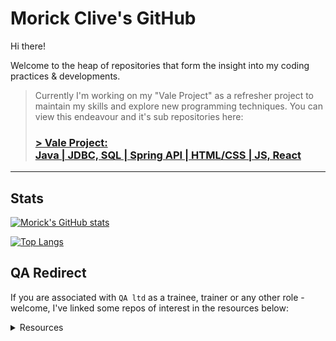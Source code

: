 # Morick Clive's GitHub 

Hi there!

Welcome to the heap of repositories that form the insight into my coding practices & developments.

> Currently I'm working on my "Vale Project" as a refresher project to maintain my skills and explore new programming techniques.
> You can view this endeavour and it's sub repositories here: 
> ### [> Vale Project:</br>Java | JDBC, SQL | Spring API | HTML/CSS | JS, React](https://github.com/MorickClive/Project-Vale#project-vale)

---

## Stats

[![Morick's GitHub stats](https://github-readme-stats.vercel.app/api?username=MorickClive&count_private=true&layout=compact&hide_border=false&theme=darcula&bg_color=00000000)](https://github.com/anuraghazra/github-readme-stats)

[![Top Langs](https://github-readme-stats.vercel.app/api/top-langs/?username=MorickClive&layout=compact&hide_border=false&theme=darcula&bg_color=00000000)](https://github.com/anuraghazra/github-readme-stats)

## QA Redirect

If you are associated with `QA ltd` as a trainee, trainer or any other role - welcome, I've linked some repos of interest in the resources below:
<details>
<summary>Resources</summary>

 ### Repo listings:

|  Git Practice Repositories     | Network Graph link |
| :---  | :--- |
| [Git Feature-Branch Model (Simple)](https://github.com/MorickClive/Vale-Git-Practice) | [Network Graph](https://github.com/MorickClive/Vale-Git-Practice/network) |
| [Git Feature-Branch Model (Active Development)](https://github.com/MorickClive/Vale-Java-Practice)| [Network Graph](https://github.com/MorickClive/Vale-Java-Practice/network) |
 
|  Testing Repositories     | Desc |
| :---  | :--- |
| [Junit Practice - Vending Machine](https://github.com/MorickClive/JunitVendorMachine) | A Java project using Maven; a project</br>that has flaws which are exposed through testing with Junit|


</details>

<!--

```java
public class MorickClive {

  protected String name = "Alan Davies";
  private int age;
  private String location = "Wales, United Kingdom";
  private HashMap<Hobby, String> pursuits = new HashMap<>();
  private List<String> lifeGoals = new ArrayList<>();
  
  private Project currentProject = new Project("VALE", "Skill Refresher");
  
  public MorickClive(){
      super();
      aboutMe();
      code();
  }
  
  private void aboutMe() {
      pursuits.put(Hobby.IT,          "Software Development, Testing, Debugging, Lateral Thinking, Organisation, Mathematics, Automation");
      pursuits.put(Hobby.PHILOSOPHY,  "Perception, Reflection, Empathy, Truth, Mindfulness");
      pursuits.put(Hobby.SCIENCE,     "Objectivity, Awareness, Factual, Pragmatic");
      pursuits.put(Hobby.ART,         "Perception, Design, Lighting(Value, Colour, Texture, Ambient Occlusion), Layering, Colour Theory");
      pursuits.put(Hobby.VIDEO_GAMES, "Teamwork, Problem Solving, Coordination");
      pursuits.put(Hobby.DND,         "Teamwork, Creativity, Adaptive Storytelling, Problem Solving, Cartography");
      
      lifeGoals.add("Strive towards Contentment");
      lifeGoals.add("Moderation; promote balance");
  }
  
  private void code(Project project){
    currentProject = currentProject != null ? currentProject : project.plan();
  
    do{
      currentProject.implement().test().review().rebase().pullRequest().review();
      }while(!currentProject.isComplete);
  }
  
  // TODO: Gettors/Settors, maybe just lombok annotations?
}
```
- 🔭 I’m currently reinforcing/practicing the following topics:
  - [X] Java
  - [ ] SQL
  - [ ] H2
  - [ ] SpringBoot (API)
  - [ ] Junit (TDD, Unit, Integration, System)
  - [ ] REACT
  - [ ] Selenium (BDD, Acceptance Testing)
  - [ ] Cucumber (BDD, Acceptance Testing)
-->

<!--
**MorickClive/MorickClive** is a ✨ _special_ ✨ repository because its `README.md` (this file) appears on your GitHub profile.

Here are some ideas to get you started:

- 🔭 I’m currently working on ...
- 🌱 I’m currently learning ...
- 👯 I’m looking to collaborate on ...
- 🤔 I’m looking for help with ...
- 💬 Ask me about ...
- 📫 How to reach me: ...
- 😄 Pronouns: ...
- ⚡ Fun fact: ...
-->
